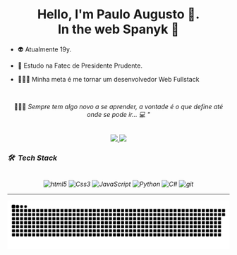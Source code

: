 <!--![Readme Card](https://github-readme-stats.vercel.app/api/pin?username=Spanyk&repo=Spanyk&theme=react&show_icons=true)] -->

<h1 align="center"> Hello, I'm Paulo Augusto 🥸.<br> In the web Spanyk 🤖 </h1>
  

- 👽 Atualmente 19y. 

- 🔭 Estudo na Fatec de Presidente Prudente.

- 🧑🏾‍💻 Minha meta é me tornar um desenvolvedor Web Fullstack

<br>

<p align="center"> 🧑🏾‍💻 <i> Sempre tem algo novo a se aprender, a vontade é o que define até onde se pode ir...<i> 💻 " </p>
<br>
  
<div align="center">
   <a  href="https://github.com/Spanyk/github-readme-stats">
     <img height="150em" src="https://github-readme-stats.vercel.app/api?username=Spanyk&theme=react&include_all_commits&hide_title=true"/>
  </a>
  <a  href="https://github.com/Spanyk/github-readme-stats">
    <img height="150em"  src="https://github-readme-stats.vercel.app/api/top-langs/?username=Spanyk&layout=compact&theme=react">
  </a> 
</div>

### 🛠 &nbsp;Tech Stack
<br>
<div align="center">
    <img align="center" alt="html5" src="https://img.shields.io/badge/HTML5-3e394d?style=for-the-badge&logo=html5&logoColor=white">
    <img align="center" alt="Css3" src="https://img.shields.io/badge/CSS3-3e394d?style=for-the-badge&logo=css3&logoColor=white">
    <img align="center" alt="JavaScript" src="https://img.shields.io/badge/JavaScript-3e394d?style=for-the-badge&logo=javascript&logoColor=white">
    <img align="center" alt="Python" src="https://img.shields.io/badge/PYTHON-3e394d?style=for-the-badge&logo=Python&logoColor=white">
    <img align="center" alt="C#" src="https://img.shields.io/badge/C%23-3e394d?style=for-the-badge&logo=c-sharp&logoColor=white">
    <img align="center" alt="git" src="https://img.shields.io/badge/-Git-3e394d?style=for-the-badge&logo=git">
</div>
<hr>
  
  ![snake gif](https://github.com/Spanyk/Spanyk/blob/output/github-contribution-grid-snake.svg)
